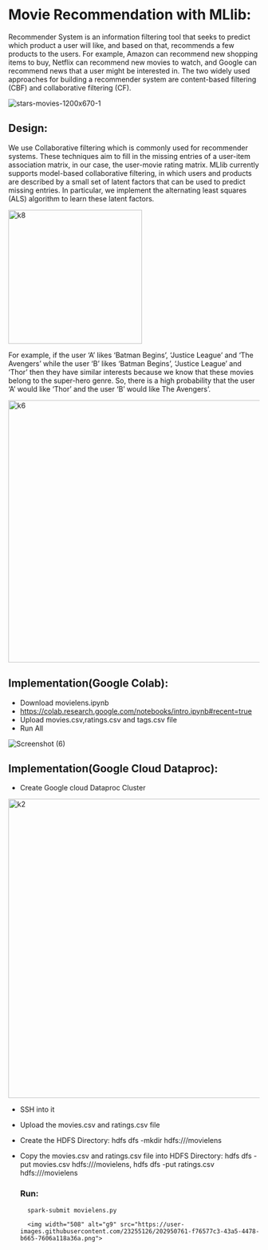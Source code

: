 # Movie Recommendation with MLlib:
Recommender System is an information filtering tool that seeks to predict which product a user will like, and based on that, recommends a few products to the users. For example, Amazon can recommend new shopping items to buy, Netflix can recommend new movies to watch, and Google can recommend news that a user might be interested in. The two widely used approaches for building a recommender system are content-based filtering (CBF) and collaborative filtering (CF).


![stars-movies-1200x670-1](https://user-images.githubusercontent.com/23255126/202930904-6437addf-d22c-43ef-9d99-aa914c7e14b8.jpg)


## Design:

We use Collaborative filtering which is commonly used for recommender systems. These techniques aim to fill in the missing entries of a user-item association matrix, in our case, the user-movie rating matrix. MLlib currently supports model-based collaborative filtering, in which users and products are described by a small set of latent factors that can be used to predict missing entries. In particular, we implement the alternating least squares (ALS) algorithm to learn these latent factors.



<img width="268" alt="k8" src="https://user-images.githubusercontent.com/23255126/202931363-6c7c5859-7cf9-404b-89fb-5b35fe316474.png">


For example, if the user ‘A’ likes ‘Batman Begins’, ‘Justice League’ and ‘The Avengers’ while the user ‘B’ likes ‘Batman Begins’, ‘Justice League’ and ‘Thor’ then they have similar interests because we know that these movies belong to the super-hero genre. So, there is a high probability that the user ‘A’ would like ‘Thor’ and the user ‘B’ would like The Avengers’.

<img width="525" alt="k6" src="https://user-images.githubusercontent.com/23255126/202931069-44e833ea-7a47-4f34-98e6-d7b30f39a9c2.png">


## Implementation(Google Colab):
- Download movielens.ipynb
- https://colab.research.google.com/notebooks/intro.ipynb#recent=true
- Upload movies.csv,ratings.csv and tags.csv file
- Run All

![Screenshot (6)](https://user-images.githubusercontent.com/23255126/202949117-083b7be7-c9e0-46f0-ba89-ed0cc48ee164.png)

## Implementation(Google Cloud Dataproc):
- Create  Google cloud Dataproc Cluster


<img width="599" alt="k2" src="https://user-images.githubusercontent.com/23255126/202950034-58c190ef-b906-4a9f-af3d-e2d8c6aec19f.png">

- SSH into it
- Upload the movies.csv and ratings.csv file
- Create the HDFS Directory:
   hdfs dfs -mkdir hdfs:///movielens
   
- Copy the movies.csv and ratings.csv file into HDFS Directory:
  hdfs dfs -put movies.csv hdfs:///movielens,
  hdfs dfs -put ratings.csv hdfs:///movielens
  
  ### Run:
        spark-submit movielens.py
        
        <img width="508" alt="g9" src="https://user-images.githubusercontent.com/23255126/202950761-f76577c3-43a5-4478-b665-7606a118a36a.png">




